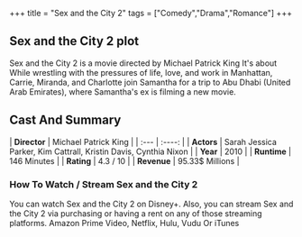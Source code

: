 +++
title = "Sex and the City 2"
tags = ["Comedy","Drama","Romance"]
+++
## Sex and the City 2 plot
Sex and the City 2 is a movie directed by Michael Patrick King It's about While wrestling with the pressures of life, love, and work in Manhattan, Carrie, Miranda, and Charlotte join Samantha for a trip to Abu Dhabi (United Arab Emirates), where Samantha's ex is filming a new movie.
## Cast And Summary
| **Director**      | Michael Patrick King |
    | :---        |    :----:   |
    |  **Actors** | Sarah Jessica Parker, Kim Cattrall, Kristin Davis, Cynthia Nixon |
    | **Year**   | 2010    |
    |  **Runtime** | 146 Minutes |
    |  **Rating** | 4.3 / 10 | 
    |  **Revenue** | 95.33$ Millions |
### How To Watch / Stream Sex and the City 2
You can watch Sex and the City 2 on Disney+.
Also, you can stream Sex and the City 2 via purchasing or having a rent on any of those streaming platforms.
Amazon Prime Video, Netflix, Hulu, Vudu Or iTunes